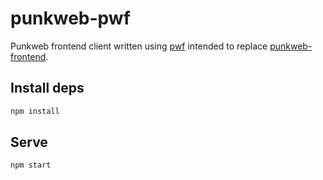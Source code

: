 # punkweb-pwf

Punkweb frontend client written using [pwf](https://github.com/Punkweb/punkweb-pwf)
intended to replace [punkweb-frontend](https://github.com/Punkweb/punkweb-frontend).

## Install deps

```bash
npm install
```

## Serve

```bash
npm start
```
